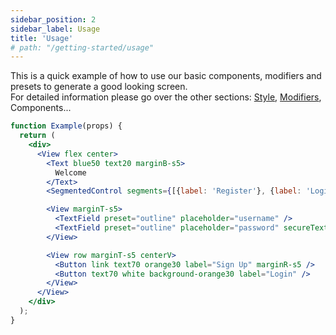 ```yaml
---
sidebar_position: 2
sidebar_label: Usage
title: 'Usage'
# path: "/getting-started/usage"
---
```


This is a quick example of how to use our basic components, modifiers and presets to generate a good looking screen.  
For detailed information please go over the other sections: [Style](../foundation/style.md), [Modifiers](../foundation/modifiers.md), Components...

<!-- ![basic showcase](basic-showcase.png). -->

```jsx live
function Example(props) {
  return (
    <div>
      <View flex center>
        <Text blue50 text20 marginB-s5>
          Welcome
        </Text>
        <SegmentedControl segments={[{label: 'Register'}, {label: 'Login'}]} />

        <View marginT-s5>
          <TextField preset="outline" placeholder="username" />
          <TextField preset="outline" placeholder="password" secureTextEntry grey10 />
        </View>

        <View row marginT-s5 centerV>
          <Button link text70 orange30 label="Sign Up" marginR-s5 />
          <Button text70 white background-orange30 label="Login" />
        </View>
      </View>
    </div>
  );
}
```
